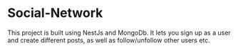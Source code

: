 # Social-Network
This project is built using NestJs and MongoDb. It lets you sign up as a user and create different posts, as well as follow/unfollow other users etc.
